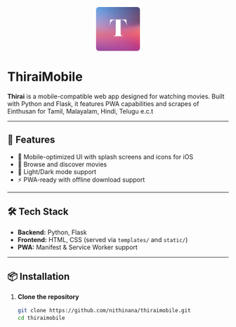 <p align="center">
  <img src="static/favicon.png" alt="ThiraiMobile Logo" width="100"/>
</p>

# ThiraiMobile

**Thirai** is a mobile-compatible web app designed for watching movies. Built with Python and Flask, it features PWA capabilities and scrapes of Einthusan for Tamil, Malayalam, Hindi, Telugu e.c.t

---

## 🚀 Features

- 📱 Mobile-optimized UI with splash screens and icons for iOS
- 🔎 Browse and discover movies
- 🌙 Light/Dark mode support
- ⚡️ PWA-ready with offline download support

---

## 🛠️ Tech Stack

- **Backend:** Python, Flask
- **Frontend:** HTML, CSS (served via `templates/` and `static/`)
- **PWA:** Manifest & Service Worker support

---

## 📦 Installation

1. **Clone the repository**

   ```bash
   git clone https://github.com/nithinana/thiraimobile.git
   cd thiraimobile
